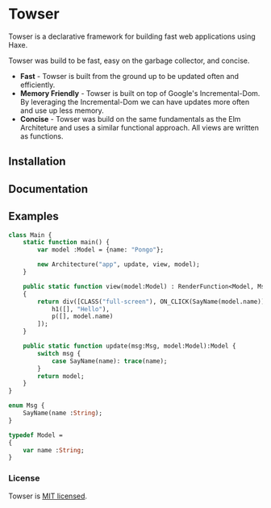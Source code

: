 # Towser

Towser is a declarative framework for building fast web applications using Haxe.

Towser was build to be fast, easy on the garbage collector, and concise.
* **Fast** - Towser is built from the ground up to be updated often and efficiently.
* **Memory Friendly** - Towser is built on top of Google's Incremental-Dom. By leveraging the Incremental-Dom we can have updates more often and use up less memory.
* **Concise** - Towser was build on the same fundamentals as the Elm Architeture and uses a similar functional approach. All views are written as functions.

## Installation

## Documentation

## Examples
```haxe
class Main {
	static function main() {
		var model :Model = {name: "Pongo"};

		new Architecture("app", update, view, model);
	}

	public static function view(model:Model) : RenderFunction<Model, Msg>
	{
		return div([CLASS("full-screen"), ON_CLICK(SayName(model.name))], [
			h1([], "Hello"),
			p([], model.name)
		]);
	}

	public static function update(msg:Msg, model:Model):Model {
		switch msg {
			case SayName(name): trace(name);
		}
		return model;
	}
}

enum Msg {
	SayName(name :String);
}

typedef Model =
{
	var name :String;
}

```

### License

Towser is [MIT licensed](./LICENSE).
